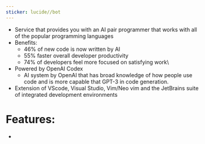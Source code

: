 ```yaml
---
sticker: lucide//bot
---
```


- Service that provides you with an AI pair programmer that works with all of the popular programming languages
- Benefits:
	- 46% of new code is now written by AI
	- 55% faster overall developer productivity
	- 74% of developers feel more focused on satisfying work\
- Powered by OpenAI Codex
	- AI system by OpenAI that has broad knowledge of how people use code and is more capable that GPT-3 in code generation.
- Extension of VScode, Visual Studio, Vim/Neo vim and the JetBrains suite of integrated development environments


# Features:
- 
